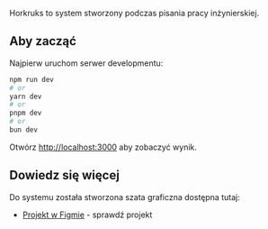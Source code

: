Horkruks to system stworzony podczas pisania pracy inżynierskiej.

## Aby zacząć

Najpierw uruchom serwer developmentu:

```bash
npm run dev
# or
yarn dev
# or
pnpm dev
# or
bun dev
```

Otwórz [http://localhost:3000](http://localhost:3000) aby zobaczyć wynik.

## Dowiedz się więcej

Do systemu została stworzona szata graficzna dostępna tutaj:

-   [Projekt w Figmie](https://www.figma.com/design/iAIlNI8kGReVfF0bvQonvj/Untitled?node-id=196-2285&t=qocdVkW9A8Bm37Ue-1) - sprawdź projekt

